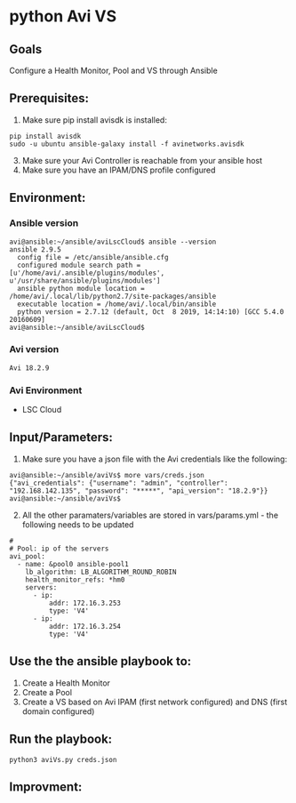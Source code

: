 # python Avi VS

## Goals
Configure a Health Monitor, Pool and VS through Ansible

## Prerequisites:
1. Make sure pip install avisdk is installed:
```
pip install avisdk
sudo -u ubuntu ansible-galaxy install -f avinetworks.avisdk
```
3. Make sure your Avi Controller is reachable from your ansible host
4. Make sure you have an IPAM/DNS profile configured

## Environment:

### Ansible version

```
avi@ansible:~/ansible/aviLscCloud$ ansible --version
ansible 2.9.5
  config file = /etc/ansible/ansible.cfg
  configured module search path = [u'/home/avi/.ansible/plugins/modules', u'/usr/share/ansible/plugins/modules']
  ansible python module location = /home/avi/.local/lib/python2.7/site-packages/ansible
  executable location = /home/avi/.local/bin/ansible
  python version = 2.7.12 (default, Oct  8 2019, 14:14:10) [GCC 5.4.0 20160609]
avi@ansible:~/ansible/aviLscCloud$
```

### Avi version

```
Avi 18.2.9
```

### Avi Environment

- LSC Cloud


## Input/Parameters:

1. Make sure you have a json file with the Avi credentials like the following:

```
avi@ansible:~/ansible/aviVs$ more vars/creds.json
{"avi_credentials": {"username": "admin", "controller": "192.168.142.135", "password": "*****", "api_version": "18.2.9"}}
avi@ansible:~/ansible/aviVs$
```

2. All the other paramaters/variables are stored in vars/params.yml - the following needs to be updated

```
#
# Pool: ip of the servers
avi_pool:
  - name: &pool0 ansible-pool1
    lb_algorithm: LB_ALGORITHM_ROUND_ROBIN
    health_monitor_refs: *hm0
    servers:
      - ip:
          addr: 172.16.3.253
          type: 'V4'
      - ip:
          addr: 172.16.3.254
          type: 'V4'
```

## Use the the ansible playbook to:
1. Create a Health Monitor
2. Create a Pool
3. Create a VS based on Avi IPAM (first network configured) and DNS (first domain configured)

## Run the playbook:
```
python3 aviVs.py creds.json
```

## Improvment:
